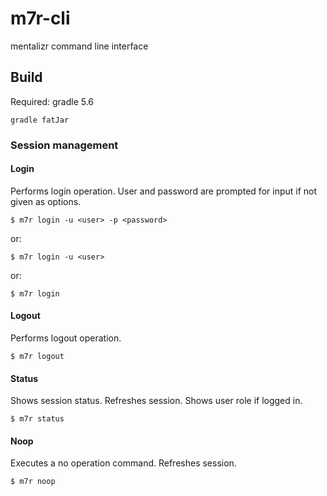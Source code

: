 # m7r-cli
mentalizr command line interface

## Build

Required: gradle 5.6

    gradle fatJar
     
### Session management

#### Login

Performs login operation. User and password are prompted for input if not given as 
options.

    $ m7r login -u <user> -p <password>
    
or:

    $ m7r login -u <user>
    
or:

    $ m7r login
    
#### Logout

Performs logout operation.

    $ m7r logout
    
#### Status

Shows session status. Refreshes session. Shows user role if logged in.

    $ m7r status
    
#### Noop

Executes a no operation command. Refreshes session.

    $ m7r noop